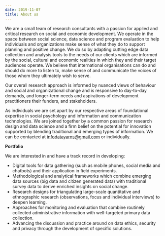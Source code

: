 ```yaml
---
date: 2019-11-07
title: About us
---
```

We are a small team of research consultants with a passion for applied and critical research on social and economic development. We operate in the space between social science, data science and program evaluation to help individuals and organizations make sense of what they do to support planning and positive change. We do so by adapting cutting edge data collection and analysis tools to the needs of our clients which are informed by the social, cultural and economic realities in which they and their target audiences operate. We believe that international organisations can do and should do more to listen to, make sense of and communicate the voices of those whom they ultimately wish to serve.

Our overall research approach is informed by nuanced views of behaviour and social and organizational change and is responsive to day-to-day demands, and longer-term needs and aspirations of development practitioners their funders, and stakeholders. 

As individuals we are set apart by our respective areas of foundational expertise in social psychology and information and communication technologies. We are joined together by a common passion for research design and data science and a firm belief on the potential for innovation supported by blending traditional and emerging types of information. We can be contacted at infodatayarns@gmail.com or individually. 

**Portfolio**

We are interested in and have a track record in developing:

- Digital tools for data gathering (such as mobile phones, social media and chatbots) and their application in field experiments.
- Methodological and analytical frameworks which combine emerging data sources (big data and citizen generated data) with traditional survey data to derive enriched insights on social change.
- Research designs for triangulating large-scale quantitative and ethnographic research (observations, focus and individual interviews) to deepen learning.
- Approaches for monitoring and evaluation that combine routinely collected administrative information with well-targeted primary data collection. 
- Advancing the discussion and practice around on data ethics, security and privacy through the development of specific solutions.
